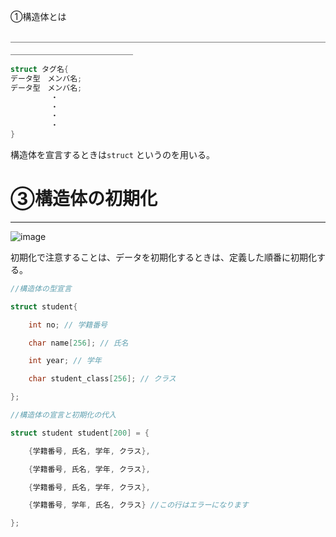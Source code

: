 ➀構造体とは


＿＿＿＿＿＿＿＿＿＿＿＿＿＿＿＿＿＿＿＿＿＿＿＿＿＿＿＿＿＿＿＿＿＿＿＿＿＿＿＿＿＿＿＿＿＿＿＿＿＿

```c
struct タグ名{
データ型　メンバ名;
データ型　メンバ名;
         ・
         ・
         ・
         ・
}
```
構造体を宣言するときは```struct``` というのを用いる。
# ➂構造体の初期化

__________________________________________________________________________________________________


![image](https://user-images.githubusercontent.com/82156802/136477615-09ea4a97-a35a-4642-a5e1-c35e5cba35ec.png)


初期化で注意することは、データを初期化するときは、定義した順番に初期化する。


```c
//構造体の型宣言

struct student{

    int no; // 学籍番号

    char name[256]; // 氏名

    int year; // 学年

    char student_class[256]; // クラス

};

//構造体の宣言と初期化の代入

struct student student[200] = {

    {学籍番号, 氏名, 学年, クラス},

    {学籍番号, 氏名, 学年, クラス},

    {学籍番号, 氏名, 学年, クラス},

    {学籍番号, 学年, 氏名, クラス} //この行はエラーになります

};

```

